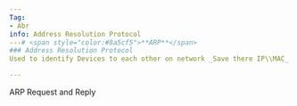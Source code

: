 ```yaml
---
Tag:
- Abr 
info: Address Resolution Protocol
---# <span style="color:#8a5cf5">**ARP**</span>
### Address Resolution Protocol
Used to identify Devices to each other on network _Save there IP\\MAC_

---
```


ARP Request and Reply
